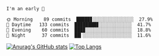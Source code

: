 <!--START_SECTION:productive-box-in-readme-->
```text
I'm an early 🐥

🌞 Morning    89 commits  █████▊░░░░░░░░░░░░░░░  27.9%
🌆 Daytime   133 commits  ████████▊░░░░░░░░░░░░  41.7%
🌃 Evening    60 commits  ███▉░░░░░░░░░░░░░░░░░  18.8%
🌚 Night      37 commits  ██▍░░░░░░░░░░░░░░░░░░  11.6%
```
<!--END_SECTION:productive-box-in-readme-->
[![Anurag's GitHub stats](https://github-readme-stats.vercel.app/api?username=tykeaboyloy&count_private=true&theme=vue-light&show_icons=true)](https://github.com/anuraghazra/github-readme-stats)
[![Top Langs](https://github-readme-stats.vercel.app/api/top-langs/?username=tykeaboyloy&layout=compact&theme=vue-light&langs_count=8)](https://github.com/anuraghazra/github-readme-stats)
